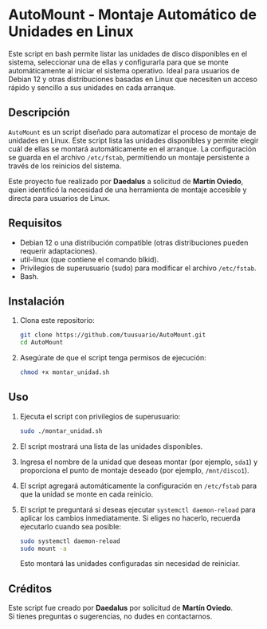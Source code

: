 # AutoMount - Montaje Automático de Unidades en Linux

Este script en bash permite listar las unidades de disco disponibles en el sistema, seleccionar una de ellas y configurarla para que se monte automáticamente al iniciar el sistema operativo. Ideal para usuarios de Debian 12 y otras distribuciones basadas en Linux que necesiten un acceso rápido y sencillo a sus unidades en cada arranque.

## Descripción

`AutoMount` es un script diseñado para automatizar el proceso de montaje de unidades en Linux. Este script lista las unidades disponibles y permite elegir cuál de ellas se montará automáticamente en el arranque. La configuración se guarda en el archivo `/etc/fstab`, permitiendo un montaje persistente a través de los reinicios del sistema.

Este proyecto fue realizado por **Daedalus** a solicitud de **Martín Oviedo**, quien identificó la necesidad de una herramienta de montaje accesible y directa para usuarios de Linux.

## Requisitos

- Debian 12 o una distribución compatible (otras distribuciones pueden requerir adaptaciones).
- util-linux (que contiene el comando blkid).
- Privilegios de superusuario (sudo) para modificar el archivo `/etc/fstab`.
- Bash.

## Instalación

1. Clona este repositorio:

   ```bash
   git clone https://github.com/tuusuario/AutoMount.git
   cd AutoMount
   ```

2. Asegúrate de que el script tenga permisos de ejecución:

   ```bash
   chmod +x montar_unidad.sh
   ```

## Uso

1. Ejecuta el script con privilegios de superusuario:

   ```bash
   sudo ./montar_unidad.sh
   ```

2. El script mostrará una lista de las unidades disponibles.

3. Ingresa el nombre de la unidad que deseas montar (por ejemplo, `sda1`) y proporciona el punto de montaje deseado (por ejemplo, `/mnt/disco1`).

4. El script agregará automáticamente la configuración en `/etc/fstab` para que la unidad se monte en cada reinicio.

5. El script te preguntará si deseas ejecutar `systemctl daemon-reload` para aplicar los cambios inmediatamente. Si eliges no hacerlo, recuerda ejecutarlo cuando sea posible:

   ```bash
   sudo systemctl daemon-reload
   sudo mount -a
   ```

   Esto montará las unidades configuradas sin necesidad de reiniciar.

## Créditos

Este script fue creado por **Daedalus** por solicitud de **Martín Oviedo**.  
Si tienes preguntas o sugerencias, no dudes en contactarnos.

